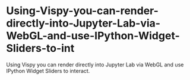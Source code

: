 # Using-Vispy-you-can-render-directly-into-Jupyter-Lab-via-WebGL-and-use-IPython-Widget-Sliders-to-int
Using Vispy you can render directly into Jupyter Lab via WebGL and use IPython Widget Sliders to interact.
